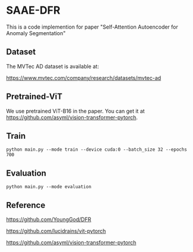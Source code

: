 # SAAE-DFR
This is a code implemention for paper "Self-Attention Autoencoder for Anomaly Segmentation"

## Dataset
The MVTec AD dataset is available at:

https://www.mvtec.com/company/research/datasets/mvtec-ad

## Pretrained-ViT
We use pretrained ViT-B16 in the paper. You can get it at https://github.com/asyml/vision-transformer-pytorch. 



## Train
    python main.py --mode train --device cuda:0 --batch_size 32 --epochs 700
    
## Evaluation
    python main.py --mode evaluation

## Reference
https://github.com/YoungGod/DFR

https://github.com/lucidrains/vit-pytorch

https://github.com/asyml/vision-transformer-pytorch
